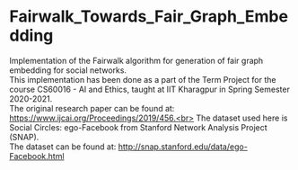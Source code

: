 # Fairwalk_Towards_Fair_Graph_Embedding
Implementation of the Fairwalk algorithm for generation of fair graph embedding for social networks.<br>
This implementation has been done as a part of the Term Project for the course CS60016 - AI and Ethics, taught at IIT Kharagpur in Spring Semester 2020-2021.<br>
The original research paper can be found at: https://www.ijcai.org/Proceedings/2019/456.<br>
The dataset used here is Social Circles: ego-Facebook from Stanford Network Analysis Project (SNAP).<br>
The dataset can be found at: http://snap.stanford.edu/data/ego-Facebook.html
